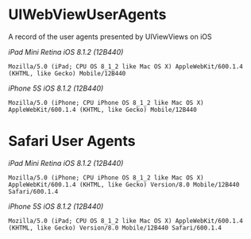 # UIWebViewUserAgents
A record of the user agents presented by UIViewViews on iOS

*iPad Mini Retina iOS 8.1.2 (12B440)*
```
Mozilla/5.0 (iPad; CPU OS 8_1_2 like Mac OS X) AppleWebKit/600.1.4 (KHTML, like Gecko) Mobile/12B440
```

*iPhone 5S iOS 8.1.2 (12B440)*
```
Mozilla/5.0 (iPhone; CPU iPhone OS 8_1_2 like Mac OS X) AppleWebKit/600.1.4 (KHTML, like Gecko) Mobile/12B440
```


# Safari User Agents
*iPad Mini Retina iOS 8.1.2 (12B440)*
```
Mozilla/5.0 (iPhone; CPU iPhone OS 8_1_2 like Mac OS X) AppleWebKit/600.1.4 (KHTML, like Gecko) Version/8.0 Mobile/12B440 Safari/600.1.4
```

*iPhone 5S iOS 8.1.2 (12B440)*
```
Mozilla/5.0 (iPad; CPU OS 8_1_2 like Mac OS X) AppleWebKit/600.1.4 (KHTML, like Gecko) Version/8.0 Mobile/12B440 Safari/600.1.4
```

